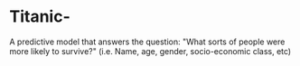 # Titanic-
A predictive model that answers the question: "What sorts of people were more likely to survive?" (i.e. Name, age, gender, socio-economic class, etc)
